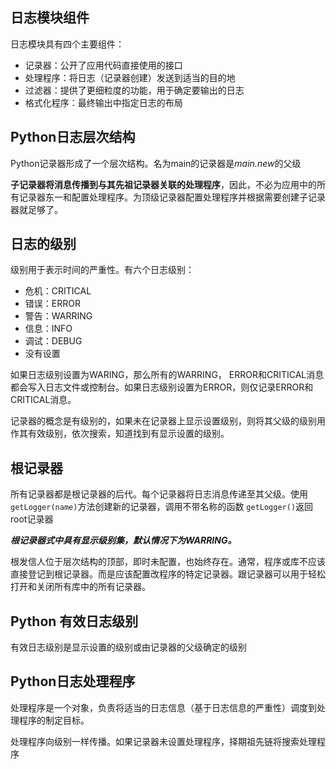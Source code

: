 
## 日志模块组件

日志模块具有四个主要组件：

- 记录器：公开了应用代码直接使用的接口
- 处理程序：将日志（记录器创建）发送到适当的目的地
- 过滤器：提供了更细粒度的功能，用于确定要输出的日志
- 格式化程序：最终输出中指定日志的布局


## Python日志层次结构

Python记录器形成了一个层次结构。名为main的记录器是*main.new*的父级


**子记录器将消息传播到与其先祖记录器关联的处理程序**，因此，不必为应用中的所有记录器东一和配置处理程序。为顶级记录器配置处理程序并根据需要创建子记录器就足够了。


## 日志的级别

级别用于表示时间的严重性。有六个日志级别：

- 危机：CRITICAL
- 错误：ERROR
- 警告：WARRING
- 信息：INFO
- 调试：DEBUG
- 没有设置

如果日志级别设置为WARING，那么所有的WARRING， ERROR和CRITICAL消息都会写入日志文件或控制台。如果日志级别设置为ERROR，则仅记录ERROR和CRITICAL消息。

记录器的概念是有级别的，如果未在记录器上显示设置级别，则将其父级的级别用作其有效级别，依次搜索，知道找到有显示设置的级别。


## 根记录器

所有记录器都是根记录器的后代。每个记录器将日志消息传递至其父级。使用 ``getLogger(name)``方法创建新的记录器，调用不带名称的函数 ``getLogger()``返回root记录器


***根记录器式中具有显示级别集，默认情况下为WARRING。***

根发信人位于层次结构的顶部，即时未配置，也始终存在。通常，程序或库不应该直接登记到根记录器。而是应该配置改程序的特定记录器。跟记录器可以用于轻松打开和关闭所有库中的所有记录器。


## Python 有效日志级别

有效日志级别是显示设置的级别或由记录器的父级确定的级别


## Python日志处理程序

处理程序是一个对象，负责将适当的日志信息（基于日志信息的严重性）调度到处理程序的制定目标。

处理程序向级别一样传播。如果记录器未设置处理程序，择期祖先链将搜索处理程序
